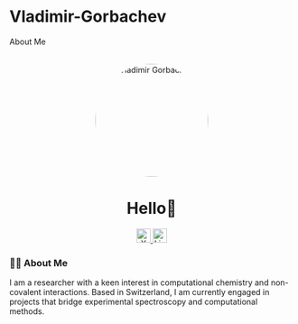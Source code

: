 # Vladimir-Gorbachev
About Me

<br clear="both">

<div align="center">
  <img src="https://raw.githubusercontent.com/VMGORBACHEV/VMGORBACHEV/main/DSCF6470.jpg" alt="Vladimir Gorbachev" width="200" style="border-radius: 50%;"/>
</div>

<h1 align="center">Hello👋</h1>

<div align="center">
  <a href="https://x.com/vmgorbachev" target="_blank">
    <img src="https://img.shields.io/static/v1?message=X&logo=twitter&label=&color=1DA1F2&logoColor=white&labelColor=&style=for-the-badge" height="25" alt="X (formerly Twitter) logo" />
  </a>
  <a href="https://ch.linkedin.com/in/vmgorbachev" target="_blank">
    <img src="https://img.shields.io/static/v1?message=LinkedIn&logo=linkedin&label=&color=0A66C2&logoColor=white&labelColor=&style=for-the-badge" height="25" alt="LinkedIn logo" />
  </a>
</div>

###

<h3 align="left">👩‍💻 About Me</h3>

<p align="left">I am a researcher with a keen interest in computational chemistry and non-covalent interactions. Based in Switzerland, I am currently engaged in projects that bridge experimental spectroscopy and computational methods.</p>
